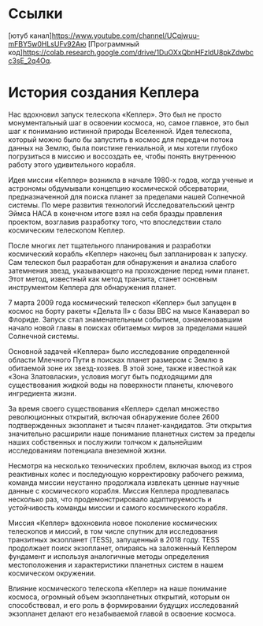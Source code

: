 # Ссылки
[ютуб канал]https://www.youtube.com/channel/UCqjwuu-mFBY5w0HLsUFv92Aю
[Программный код]https://colab.research.google.com/drive/1DuOXxQbnHFzldU8pkZdwbcc3sE_2q4Oq.
# История создания Кеплера
  Наc вдохновил запуск телескопа «Кеплер». Это был не просто монументальный шаг в освоении космоса, но, самое главное, это был шаг к пониманию истинной природы Вселенной. Идея телескопа, который можно было бы запустить в космос для передачи потока данных на Землю, была поистине гениальной, и мы хотели глубоко погрузиться в миссию и воссоздать ее, чтобы понять внутреннюю работу этого удивительного корабля.

  Идея миссии «Кеплер» возникла в начале 1980-х годов, когда ученые и астрономы обдумывали концепцию космической обсерватории, предназначенной для поиска планет за пределами нашей Солнечной системы. По мере развития технологий Исследовательский центр Эймса НАСА в конечном итоге взял на себя бразды правления проектом, возглавив разработку того, что впоследствии стало космическим телескопом Кеплер.

  После многих лет тщательного планирования и разработки космический корабль «Кеплер» наконец был запланирован к запуску. Сам телескоп был разработан для обнаружения и анализа слабого затемнения звезд, указывающего на прохождение перед ними планет. Этот метод, известный как метод транзита, станет основным инструментом Кеплера для обнаружения планет.

  7 марта 2009 года космический телескоп «Кеплер» был запущен в космос на борту ракеты «Дельта II» с базы ВВС на мысе Канаверал во Флориде. Запуск стал знаменательным событием, ознаменовавшим начало новой главы в поисках обитаемых миров за пределами нашей Солнечной системы.

  Основной задачей «Кеплера» было исследование определенной области Млечного Пути в поисках планет размером с Землю в обитаемой зоне их звезд-хозяев. В этой зоне, также известной как «Зона Златовласки», условия могут быть подходящими для существования жидкой воды на поверхности планеты, ключевого ингредиента жизни.

  За время своего существования «Кеплер» сделал множество революционных открытий, включая обнаружение более 2600 подтвержденных экзопланет и тысяч планет-кандидатов. Эти открытия значительно расширили наше понимание планетных систем за пределы наших собственных и послужили толчком к дальнейшим исследованиям потенциала внеземной жизни.

  Несмотря на несколько технических проблем, включая выход из строя реактивных колес и последующую корректировку рабочего режима, команда миссии неустанно продолжала извлекать ценные научные данные с космического корабля. Миссия Кеплера продлевалась несколько раз, что продемонстрировало адаптируемость и устойчивость команды миссии и самого космического корабля.

  Миссия «Кеплер» вдохновила новое поколение космических телескопов и миссий, в том числе спутник для исследования транзитных экзопланет (TESS), запущенный в 2018 году. TESS продолжает поиск экзопланет, опираясь на заложенный Кеплером фундамент и используя аналогичные методы определения местоположения и характеристики планетных систем в нашем космическом окружении.

Влияние космического телескопа «Кеплер» на наше понимание космоса, огромный объем экзопланетных открытий, которым он способствовал, и его роль в формировании будущих исследований экзопланет делают его незабываемой главой в освоение космоса.
